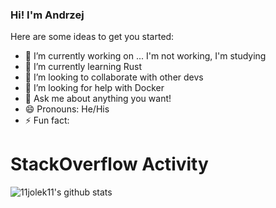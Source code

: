 ### Hi! I'm Andrzej 

Here are some ideas to get you started:

- 🔭 I’m currently working on ... I'm not working, I'm studying
- 🌱 I’m currently learning Rust
- 👯 I’m looking to collaborate with other devs
- 🤔 I’m looking for help with Docker
- 💬 Ask me about anything you want!
- 😄 Pronouns: He/His
- ⚡ Fun fact: 

# StackOverflow Activity
<!-- STACKOVERFLOW:START -->
<!-- STACKOVERFLOW:END -->

![11jolek11's github stats](https://github-readme-stats.vercel.app/api?username=11jolek11&show_icons=true&theme=nord)
